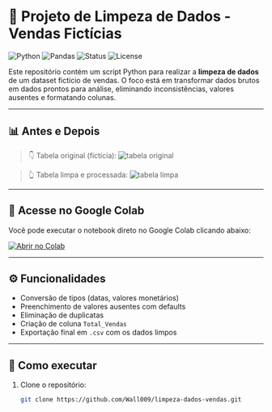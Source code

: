# 🧹 Projeto de Limpeza de Dados - Vendas Fictícias

![Python](https://img.shields.io/badge/Python-3.10-blue?logo=python)
![Pandas](https://img.shields.io/badge/Pandas-Data%20Cleaning-green?logo=pandas)
![Status](https://img.shields.io/badge/Status-Concluído-brightgreen)
![License](https://img.shields.io/badge/license-MIT-blue.svg)

Este repositório contém um script Python para realizar a **limpeza de dados** de um dataset fictício de vendas. O foco está em transformar dados brutos em dados prontos para análise, eliminando inconsistências, valores ausentes e formatando colunas.

---

## 📊 Antes e Depois

> 👇 Tabela original (fictícia):
![tabela original](https://via.placeholder.com/600x200?text=Preview+da+tabela+original)

> 👆 Tabela limpa e processada:
![tabela limpa](https://via.placeholder.com/600x200?text=Preview+da+tabela+limpa)

---

## 🔗 Acesse no Google Colab

Você pode executar o notebook direto no Google Colab clicando abaixo:

[![Abrir no Colab](https://colab.research.google.com/assets/colab-badge.svg)](https://colab.research.google.com/github/Wall009/limpeza-dados-vendas/blob/main/limpeza_vendas.py)

---

## ⚙️ Funcionalidades

- Conversão de tipos (datas, valores monetários)
- Preenchimento de valores ausentes com defaults
- Eliminação de duplicatas
- Criação de coluna `Total_Vendas`
- Exportação final em `.csv` com os dados limpos

---

## 🚀 Como executar

1. Clone o repositório:
   ```bash
   git clone https://github.com/Wall009/limpeza-dados-vendas.git

